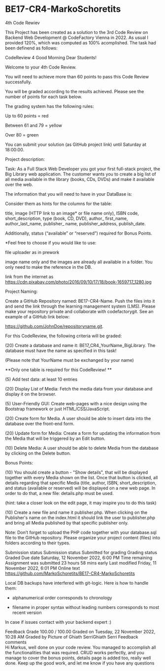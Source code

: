 # BE17-CR4-MarkoSchoretits
4th Code Rewiev

This Project has been created as a solution to the 3rd Code Review on Backend Web Development @ CodeFactory Vienna in 2022. 
As usual I provided 120%, which was computed as 100% acomplished. 
The task had been definend as follows:

CodeReview 4
Good Morning Dear Students!

Welcome to your 4th Code Review. 

You will need to achieve more than 60 points to pass this Code Review successfully. 

You will be graded according to the results achieved. Please see the number of points for each task below. 

The grading system has the following rules:

Up to 60 points = red

Between 61 and 79 = yellow

Over 80 = green

You can submit your solution (as GitHub project link) until Saturday at 18:00:00.


Project description:


Task: As a Full Stack Web Developer you got your first full-stack project, the Big Library web application. The customer wants you to create a big list of all media available in the library (books, CDs, DVDs) and make it available over the web.


The information that you will need to have in your DataBase is:

Consider them as hints for the columns for the table:

title, image (HTTP link to an image* or file name only), ISBN code, short_description, type (book, CD, DVD), author_ first_name, author_last_name, publisher_ name, publisher_address, publish_date.

Additionally, status (“available” or “reserved”)  required for Bonus Points.

*Feel free to choose if you would like to use:

file uploader as in prework

image name only and the images are already all available in a folder. You only need to make the reference in the DB.

link from the internet as https://cdn.pixabay.com/photo/2016/09/10/17/18/book-1659717_1280.jpg


Project Naming:

Create a GitHub Repository named: BE17-CR4-Name. Push the files into it and send the link through the learning management system (LMS). Please make your repository private and collaborate with codefactorygit. See an example of a GitHub link below:

https://github.com/JohnDoe/repositoryname.git.

 

For this CodeReview, the following criteria will be graded:

(20) Create a database and name it: BE17_CR4_YourName_BigLibrary. The database must have the name as specified in this task! 

(Please note that YourName must be exchanged by your name)


**Only one table is required for this CodeReview! **

(5) Add test data: at least 10 entries 

(20) Display List of Media: Fetch the media data from your database and display it on the browser.

(5) User-Friendly GUI: Create web-pages with a nice design using the Bootstrap framework or just HTML/CSS/JavaScript.

(20) Create form for Media. A user should be able to insert data into the database over the front-end form.

(20) Update form for Media: Create a form for updating the information from the Media that will be triggered by an Edit button.

(10) Delete Media: A user should be able to delete Media from the database by clicking on the Delete button.

Bonus Points:

(10) You should create a button - "Show details", that will be displayed together with every Media shown on the list. Once that button is clicked, all details regarding that specific Media (title, author, ISBN, short_description, and status (available or reserved) will be displayed on a new web page. In order to do that, a new file: details.php must be used.

(hint: take a closer look on the edit page, it may inspire you to do this task)

(10) Create a new file and name it publisher.php. When clicking on the Publisher's name on the index.html it should link the user to publisher.php and bring all Media published by that specific publisher only.

Note: Don’t forget to upload the PHP code together with your database.sql file to the GitHub repository. Please organize your project content (files) into folders according to their types.



Submission status
Submission status	Submitted for grading
Grading status	Graded
Due date	Saturday, 12 November 2022, 6:00 PM
Time remaining	Assignment was submitted 23 hours 58 mins early
Last modified	Friday, 11 November 2022, 6:01 PM
Online text	
https://github.com/MarkoSchoretits/BE17-CR4-MarkoSchoretits

Local DB backups have interfered with git-logic. Here is how to handle them:

- alphanumerical order corresponds to chronology

- filename in proper syntax without leading numbers corresponds to most recent version

In case if issues contact with your backend expert :)

Feedback
Grade	100.00 / 100.00
Graded on	Tuesday, 22 November 2022, 10:28 AM
Graded by	Picture of Ghiath SerriGhiath Serri
Feedback comments	
Hi Markus, well done on your code review. You managed to accomplish all the functionalities that was required.
CRUD works perfectly, and you manage to cover the bonus points, details page is added too, really well done.
Keep up the good work, and let me know if you have any questions
